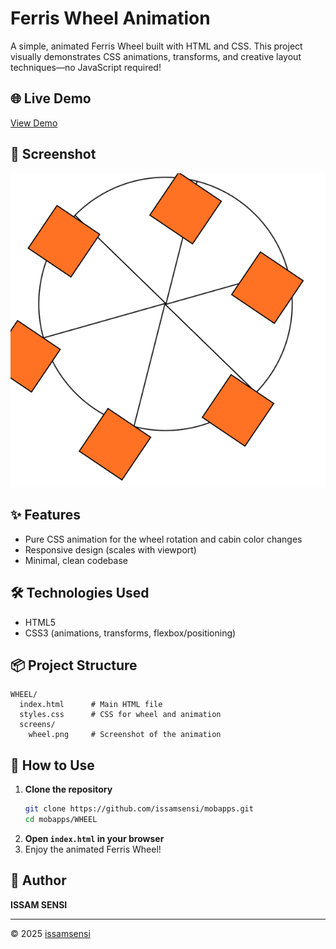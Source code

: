 # Ferris Wheel Animation

A simple, animated Ferris Wheel built with HTML and CSS. This project visually demonstrates CSS animations, transforms, and creative layout techniques—no JavaScript required!

## 🌐 Live Demo
[View Demo](https://issamsensi.github.io/WHEEL/)


## 📸 Screenshot
![Ferris Wheel Screenshot](screens/wheel.png)

## ✨ Features
- Pure CSS animation for the wheel rotation and cabin color changes
- Responsive design (scales with viewport)
- Minimal, clean codebase

## 🛠️ Technologies Used
- HTML5
- CSS3 (animations, transforms, flexbox/positioning)

## 📦 Project Structure
```
WHEEL/
  index.html      # Main HTML file
  styles.css      # CSS for wheel and animation
  screens/
    wheel.png     # Screenshot of the animation
```

## 🚀 How to Use
1. **Clone the repository**
   ```zsh
   git clone https://github.com/issamsensi/mobapps.git
   cd mobapps/WHEEL
   ```
2. **Open `index.html` in your browser**
3. Enjoy the animated Ferris Wheel!

## 👤 Author
**ISSAM SENSI**

---
© 2025 [issamsensi](https://github.com/issamsensi)
